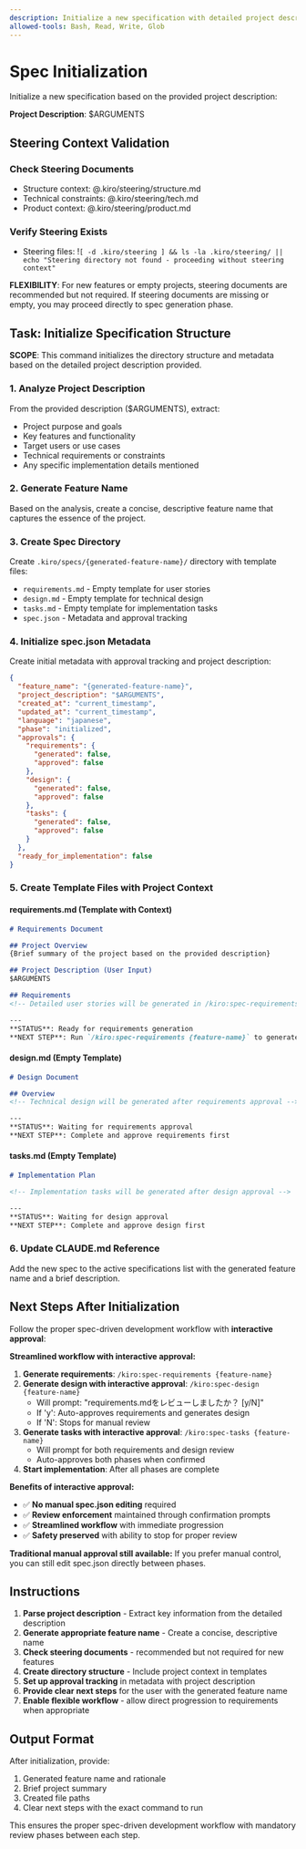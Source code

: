 ```yaml
---
description: Initialize a new specification with detailed project description and requirements
allowed-tools: Bash, Read, Write, Glob
---
```


# Spec Initialization

Initialize a new specification based on the provided project description:

**Project Description**: $ARGUMENTS

## Steering Context Validation

### Check Steering Documents

- Structure context: @.kiro/steering/structure.md
- Technical constraints: @.kiro/steering/tech.md
- Product context: @.kiro/steering/product.md

### Verify Steering Exists

- Steering files: !`[ -d .kiro/steering ] && ls -la .kiro/steering/ || echo "Steering directory not found - proceeding without steering context"`

**FLEXIBILITY**: For new features or empty projects, steering documents are recommended but not required. If steering documents are missing or empty, you may proceed directly to spec generation phase.

## Task: Initialize Specification Structure

**SCOPE**: This command initializes the directory structure and metadata based on the detailed project description provided.

### 1. Analyze Project Description

From the provided description ($ARGUMENTS), extract:

- Project purpose and goals
- Key features and functionality
- Target users or use cases
- Technical requirements or constraints
- Any specific implementation details mentioned

### 2. Generate Feature Name

Based on the analysis, create a concise, descriptive feature name that captures the essence of the project.

### 3. Create Spec Directory

Create `.kiro/specs/{generated-feature-name}/` directory with template files:

- `requirements.md` - Empty template for user stories
- `design.md` - Empty template for technical design
- `tasks.md` - Empty template for implementation tasks
- `spec.json` - Metadata and approval tracking

### 4. Initialize spec.json Metadata

Create initial metadata with approval tracking and project description:

```json
{
  "feature_name": "{generated-feature-name}",
  "project_description": "$ARGUMENTS",
  "created_at": "current_timestamp",
  "updated_at": "current_timestamp",
  "language": "japanese",
  "phase": "initialized",
  "approvals": {
    "requirements": {
      "generated": false,
      "approved": false
    },
    "design": {
      "generated": false,
      "approved": false
    },
    "tasks": {
      "generated": false,
      "approved": false
    }
  },
  "ready_for_implementation": false
}
```

### 5. Create Template Files with Project Context

#### requirements.md (Template with Context)

```markdown
# Requirements Document

## Project Overview
{Brief summary of the project based on the provided description}

## Project Description (User Input)
$ARGUMENTS

## Requirements
<!-- Detailed user stories will be generated in /kiro:spec-requirements phase -->

---
**STATUS**: Ready for requirements generation
**NEXT STEP**: Run `/kiro:spec-requirements {feature-name}` to generate detailed requirements
```

#### design.md (Empty Template)

```markdown
# Design Document

## Overview
<!-- Technical design will be generated after requirements approval -->

---
**STATUS**: Waiting for requirements approval
**NEXT STEP**: Complete and approve requirements first
```

#### tasks.md (Empty Template)

```markdown
# Implementation Plan

<!-- Implementation tasks will be generated after design approval -->

---
**STATUS**: Waiting for design approval
**NEXT STEP**: Complete and approve design first
```

### 6. Update CLAUDE.md Reference

Add the new spec to the active specifications list with the generated feature name and a brief description.

## Next Steps After Initialization

Follow the proper spec-driven development workflow with **interactive approval**:

**Streamlined workflow with interactive approval:**

1. **Generate requirements**: `/kiro:spec-requirements {feature-name}`
2. **Generate design with interactive approval**: `/kiro:spec-design {feature-name}`
   - Will prompt: "requirements.mdをレビューしましたか？ [y/N]"
   - If 'y': Auto-approves requirements and generates design
   - If 'N': Stops for manual review
3. **Generate tasks with interactive approval**: `/kiro:spec-tasks {feature-name}`
   - Will prompt for both requirements and design review
   - Auto-approves both phases when confirmed
4. **Start implementation**: After all phases are complete

**Benefits of interactive approval:**

- ✅ **No manual spec.json editing** required
- ✅ **Review enforcement** maintained through confirmation prompts
- ✅ **Streamlined workflow** with immediate progression
- ✅ **Safety preserved** with ability to stop for proper review

**Traditional manual approval still available:**
If you prefer manual control, you can still edit spec.json directly between phases.

## Instructions

1. **Parse project description** - Extract key information from the detailed description
2. **Generate appropriate feature name** - Create a concise, descriptive name
3. **Check steering documents** - recommended but not required for new features
4. **Create directory structure** - Include project context in templates
5. **Set up approval tracking** in metadata with project description
6. **Provide clear next steps** for the user with the generated feature name
7. **Enable flexible workflow** - allow direct progression to requirements when appropriate

## Output Format

After initialization, provide:

1. Generated feature name and rationale
2. Brief project summary
3. Created file paths
4. Clear next steps with the exact command to run

This ensures the proper spec-driven development workflow with mandatory review phases between each step.
